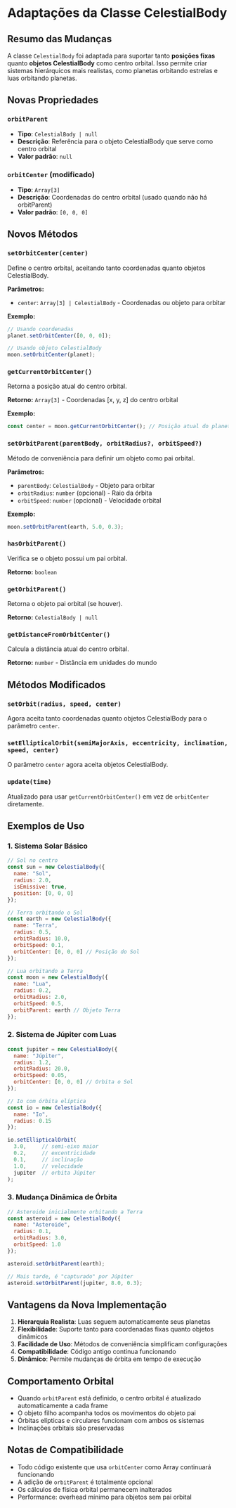 # Adaptações da Classe CelestialBody

## Resumo das Mudanças

A classe `CelestialBody` foi adaptada para suportar tanto **posições fixas** quanto **objetos CelestialBody** como centro orbital. Isso permite criar sistemas hierárquicos mais realistas, como planetas orbitando estrelas e luas orbitando planetas.

## Novas Propriedades

### `orbitParent`
- **Tipo**: `CelestialBody | null`
- **Descrição**: Referência para o objeto CelestialBody que serve como centro orbital
- **Valor padrão**: `null`

### `orbitCenter` (modificado)
- **Tipo**: `Array[3]`
- **Descrição**: Coordenadas do centro orbital (usado quando não há orbitParent)
- **Valor padrão**: `[0, 0, 0]`

## Novos Métodos

### `setOrbitCenter(center)`
Define o centro orbital, aceitando tanto coordenadas quanto objetos CelestialBody.

**Parâmetros:**
- `center`: `Array[3] | CelestialBody` - Coordenadas ou objeto para orbitar

**Exemplo:**
```javascript
// Usando coordenadas
planet.setOrbitCenter([0, 0, 0]);

// Usando objeto CelestialBody
moon.setOrbitCenter(planet);
```

### `getCurrentOrbitCenter()`
Retorna a posição atual do centro orbital.

**Retorno:** `Array[3]` - Coordenadas [x, y, z] do centro orbital

**Exemplo:**
```javascript
const center = moon.getCurrentOrbitCenter(); // Posição atual do planeta que a lua orbita
```

### `setOrbitParent(parentBody, orbitRadius?, orbitSpeed?)`
Método de conveniência para definir um objeto como pai orbital.

**Parâmetros:**
- `parentBody`: `CelestialBody` - Objeto para orbitar
- `orbitRadius`: `number` (opcional) - Raio da órbita
- `orbitSpeed`: `number` (opcional) - Velocidade orbital

**Exemplo:**
```javascript
moon.setOrbitParent(earth, 5.0, 0.3);
```

### `hasOrbitParent()`
Verifica se o objeto possui um pai orbital.

**Retorno:** `boolean`

### `getOrbitParent()`
Retorna o objeto pai orbital (se houver).

**Retorno:** `CelestialBody | null`

### `getDistanceFromOrbitCenter()`
Calcula a distância atual do centro orbital.

**Retorno:** `number` - Distância em unidades do mundo

## Métodos Modificados

### `setOrbit(radius, speed, center)`
Agora aceita tanto coordenadas quanto objetos CelestialBody para o parâmetro `center`.

### `setEllipticalOrbit(semiMajorAxis, eccentricity, inclination, speed, center)`
O parâmetro `center` agora aceita objetos CelestialBody.

### `update(time)`
Atualizado para usar `getCurrentOrbitCenter()` em vez de `orbitCenter` diretamente.

## Exemplos de Uso

### 1. Sistema Solar Básico

```javascript
// Sol no centro
const sun = new CelestialBody({
  name: "Sol",
  radius: 2.0,
  isEmissive: true,
  position: [0, 0, 0]
});

// Terra orbitando o Sol
const earth = new CelestialBody({
  name: "Terra",
  radius: 0.5,
  orbitRadius: 10.0,
  orbitSpeed: 0.1,
  orbitCenter: [0, 0, 0] // Posição do Sol
});

// Lua orbitando a Terra
const moon = new CelestialBody({
  name: "Lua",
  radius: 0.2,
  orbitRadius: 2.0,
  orbitSpeed: 0.5,
  orbitParent: earth // Objeto Terra
});
```

### 2. Sistema de Júpiter com Luas

```javascript
const jupiter = new CelestialBody({
  name: "Júpiter",
  radius: 1.2,
  orbitRadius: 20.0,
  orbitSpeed: 0.05,
  orbitCenter: [0, 0, 0] // Orbita o Sol
});

// Io com órbita elíptica
const io = new CelestialBody({
  name: "Io",
  radius: 0.15
});

io.setEllipticalOrbit(
  3.0,     // semi-eixo maior
  0.2,     // excentricidade
  0.1,     // inclinação
  1.0,     // velocidade
  jupiter  // orbita Júpiter
);
```

### 3. Mudança Dinâmica de Órbita

```javascript
// Asteroide inicialmente orbitando a Terra
const asteroid = new CelestialBody({
  name: "Asteroide",
  radius: 0.1,
  orbitRadius: 3.0,
  orbitSpeed: 1.0
});

asteroid.setOrbitParent(earth);

// Mais tarde, é "capturado" por Júpiter
asteroid.setOrbitParent(jupiter, 8.0, 0.3);
```

## Vantagens da Nova Implementação

1. **Hierarquia Realista**: Luas seguem automaticamente seus planetas
2. **Flexibilidade**: Suporte tanto para coordenadas fixas quanto objetos dinâmicos
3. **Facilidade de Uso**: Métodos de conveniência simplificam configurações
4. **Compatibilidade**: Código antigo continua funcionando
5. **Dinâmico**: Permite mudanças de órbita em tempo de execução

## Comportamento Orbital

- Quando `orbitParent` está definido, o centro orbital é atualizado automaticamente a cada frame
- O objeto filho acompanha todos os movimentos do objeto pai
- Órbitas elípticas e circulares funcionam com ambos os sistemas
- Inclinações orbitais são preservadas

## Notas de Compatibilidade

- Todo código existente que usa `orbitCenter` como Array continuará funcionando
- A adição de `orbitParent` é totalmente opcional
- Os cálculos de física orbital permanecem inalterados
- Performance: overhead mínimo para objetos sem pai orbital
